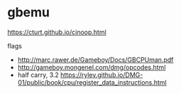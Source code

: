 # gbemu

https://cturt.github.io/cinoop.html

flags
- http://marc.rawer.de/Gameboy/Docs/GBCPUman.pdf
- http://gameboy.mongenel.com/dmg/opcodes.html
- half carry, 3.2 https://rylev.github.io/DMG-01/public/book/cpu/register_data_instructions.html
